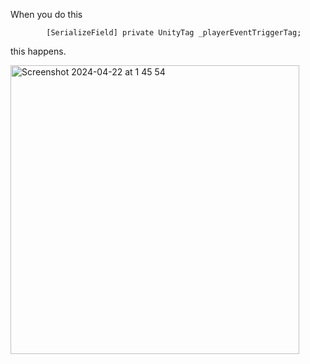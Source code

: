 When you do this
```
        [SerializeField] private UnityTag _playerEventTriggerTag;
```
this happens.

<img width="462" alt="Screenshot 2024-04-22 at 1 45 54" src="https://github.com/tanitaka-tech/SerializableUnityTag/assets/78785830/613b7c0e-32b7-45a4-a743-4a443acd8cbf">
